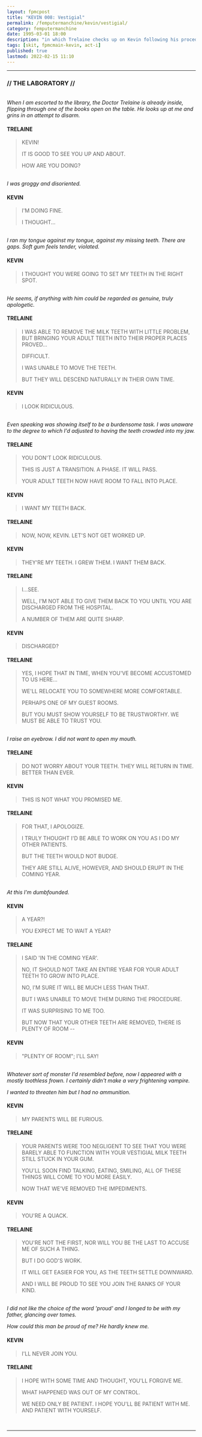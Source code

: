 ```yaml
---
layout: fpmcpost
title: "KEVIN 008: Vestigial"
permalink: /femputermanchine/kevin/vestigial/
category: femputermanchine
date: 1995-03-01 18:00
description: "in which Trelaine checks up on Kevin following his procedure"
tags: [skit, fpmcmain-kevin, act-i]
published: true
lastmod: 2022-02-15 11:10
---
```

[//]: # (  2/15/22  -added)

*****
### // THE LABORATORY //

<br><i>When I am escorted to the library, the Doctor Trelaine is already inside, flipping through one of the books open on the table. He looks up at me and grins in an attempt to disarm.</i>

#### TRELAINE

> KEVIN!
> 
> IT IS GOOD TO SEE YOU UP AND ABOUT.
> 
> HOW ARE YOU DOING?

<BR><I>I was groggy and disoriented.</i>

#### KEVIN

> I'M DOING FINE. 
> 
> I THOUGHT...

<BR><I>I ran my tongue against my tongue, against my missing teeth. There are gaps. Soft gum feels tender, violated.</i>

#### KEVIN

> I THOUGHT YOU WERE GOING TO SET MY TEETH IN THE RIGHT SPOT.

<BR><I>He seems, if anything with him could be regarded as genuine, truly apologetic.</i>

#### TRELAINE

> I WAS ABLE TO REMOVE THE MILK TEETH WITH LITTLE PROBLEM, BUT BRINGING YOUR ADULT TEETH INTO THEIR PROPER PLACES PROVED...
> 
> DIFFICULT.
> 
> I WAS UNABLE TO MOVE THE TEETH.
> 
> BUT THEY WILL DESCEND NATURALLY IN THEIR OWN TIME.

#### KEVIN

> I LOOK RIDICULOUS.

<BR><I>Even speaking was showing itself to be a burdensome task. I was unaware to the degree to which I'd adjusted to having the teeth crowded into my jaw.</i>

#### TRELAINE

> YOU DON'T LOOK RIDICULOUS.
> 
> THIS IS JUST A TRANSITION. A PHASE. IT WILL PASS.
> 
> YOUR ADULT TEETH NOW HAVE ROOM TO FALL INTO PLACE.

#### KEVIN

> I WANT MY TEETH BACK.

#### TRELAINE

> NOW, NOW, KEVIN. LET'S NOT GET WORKED UP.

#### KEVIN

> THEY'RE MY TEETH. I GREW THEM. I WANT THEM BACK.

#### TRELAINE

> I...SEE.
> 
> WELL, I'M NOT ABLE TO GIVE THEM BACK TO YOU UNTIL YOU ARE DISCHARGED FROM THE HOSPITAL.
> 
> A NUMBER OF THEM ARE QUITE SHARP.

#### KEVIN

> DISCHARGED?

#### TRELAINE

> YES, I HOPE THAT IN TIME, WHEN YOU'VE BECOME ACCUSTOMED TO US HERE...
> 
> WE'LL RELOCATE YOU TO SOMEWHERE MORE COMFORTABLE.
> 
> PERHAPS ONE OF MY GUEST ROOMS.
> 
> BUT YOU MUST SHOW YOURSELF TO BE TRUSTWORTHY. WE MUST BE ABLE TO TRUST YOU.

<BR><I>I raise an eyebrow. I did not want to open my mouth.</i>

#### TRELAINE

> DO NOT WORRY ABOUT YOUR TEETH. THEY WILL RETURN IN TIME. BETTER THAN EVER.

#### KEVIN

> THIS IS NOT WHAT YOU PROMISED ME.

#### TRELAINE

> FOR THAT, I APOLOGIZE.
> 
> I TRULY THOUGHT I'D BE ABLE TO WORK ON YOU AS I DO MY OTHER PATIENTS.
> 
> BUT THE TEETH WOULD NOT BUDGE.
> 
> THEY ARE STILL ALIVE, HOWEVER, AND SHOULD ERUPT IN THE COMING YEAR.

<BR><I>At this I'm dumbfounded.</i>

#### KEVIN

> A YEAR?!
> 
> YOU EXPECT ME TO WAIT A YEAR?

#### TRELAINE

> I SAID 'IN THE COMING YEAR'. 
> 
> NO, IT SHOULD NOT TAKE AN ENTIRE YEAR FOR YOUR ADULT TEETH TO GROW INTO PLACE.
> 
> NO, I'M SURE IT WILL BE MUCH LESS THAN THAT.
> 
> BUT I WAS UNABLE TO MOVE THEM DURING THE PROCEDURE.
> 
> IT WAS SURPRISING TO ME TOO.
> 
> BUT NOW THAT YOUR OTHER TEETH ARE REMOVED, THERE IS PLENTY OF ROOM --

#### KEVIN

> "PLENTY OF ROOM"; I'LL SAY!

<BR><I>Whatever sort of monster I'd resembled before, now I appeared with a mostly toothless frown. I certainly didn't make a very frightening vampire.</i>

<i>I wanted to threaten him but I had no ammunition.</i>

#### KEVIN

> MY PARENTS WILL BE FURIOUS.

#### TRELAINE

> YOUR PARENTS WERE TOO NEGLIGENT TO SEE THAT YOU WERE BARELY ABLE TO FUNCTION WITH YOUR VESTIGIAL MILK TEETH STILL STUCK IN YOUR GUM.
> 
> YOU'LL SOON FIND TALKING, EATING, SMILING, ALL OF THESE THINGS WILL COME TO YOU MORE EASILY.
> 
> NOW THAT WE'VE REMOVED THE IMPEDIMENTS.

#### KEVIN

> YOU'RE A QUACK.

#### TRELAINE

> YOU'RE NOT THE FIRST, NOR WILL YOU BE THE LAST TO ACCUSE ME OF SUCH A THING.
> 
> BUT I DO GOD'S WORK.
> 
> IT WILL GET EASIER FOR YOU, AS THE TEETH SETTLE DOWNWARD.
> 
> AND I WILL BE PROUD TO SEE YOU JOIN THE RANKS OF YOUR KIND.

<BR><I>I did not like the choice of the word 'proud' and I longed to be with my father, glancing over tomes.</i>

<i>How could this man be proud of me? He hardly knew me.</i>

#### KEVIN

> I'LL NEVER JOIN YOU.

#### TRELAINE

> I HOPE WITH SOME TIME AND THOUGHT, YOU'LL FORGIVE ME.
> 
> WHAT HAPPENED WAS OUT OF MY CONTROL.
> 
> WE NEED ONLY BE PATIENT. I HOPE YOU'LL BE PATIENT WITH ME. AND PATIENT WITH YOURSELF.

<BR>

*****

